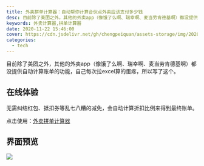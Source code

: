 ```yaml
---
title: 外卖拼单计算器：自动帮你计算合伙点外卖应该支付多少钱
desc: 目前除了美团之外，其他的外卖app（像饿了么啊、瑞幸啊、麦当劳肯德基啊）都没提供自动计算账单的功能，自己每次拉excel算的蛋疼，所以写了这个，无需纠结红包、抵扣券等乱七八糟的减免，会自动计算折扣比例来得到最终账单。
keywords: 外卖计算器,拼单计算器
date: 2020-11-22 15:46:00
cover: https://cdn.jsdelivr.net/gh/chengpeiquan/assets-storage/img/2020/12/2-1.jpg
categories: 
  - tech
---
```


目前除了美团之外，其他的外卖app（像饿了么啊、瑞幸啊、麦当劳肯德基啊）都没提供自动计算账单的功能，自己每次拉excel算的蛋疼，所以写了这个。

## 在线体验

无需纠结红包、抵扣券等乱七八糟的减免，会自动计算折扣比例来得到最终账单。

点击使用：[外卖拼单计算器](https://chengpeiquan.github.io/group-buy-calculator/)

## 界面预览

![](https://cdn.jsdelivr.net/gh/chengpeiquan/assets-storage/img/2020/12/1-1.png)
